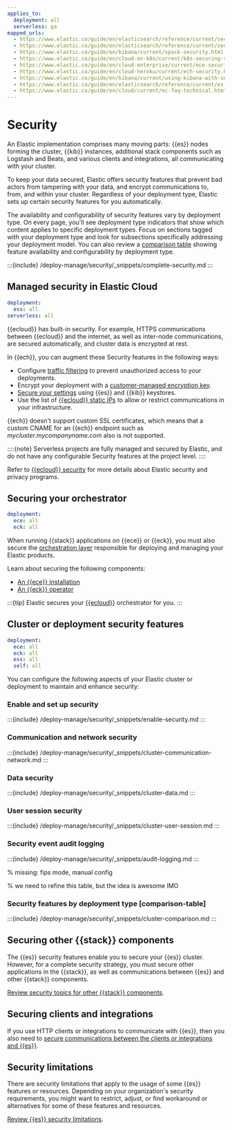 ```yaml
---
applies_to:
  deployment: all
  serverless: ga
mapped_urls:
  - https://www.elastic.co/guide/en/elasticsearch/reference/current/security-files.html
  - https://www.elastic.co/guide/en/elasticsearch/reference/current/secure-cluster.html
  - https://www.elastic.co/guide/en/kibana/current/xpack-security.html
  - https://www.elastic.co/guide/en/cloud-on-k8s/current/k8s-securing-stack.html
  - https://www.elastic.co/guide/en/cloud-enterprise/current/ece-securing-ece.html
  - https://www.elastic.co/guide/en/cloud-heroku/current/ech-security.html
  - https://www.elastic.co/guide/en/kibana/current/using-kibana-with-security.html
  - https://www.elastic.co/guide/en/elasticsearch/reference/current/es-security-principles.html
  - https://www.elastic.co/guide/en/cloud/current/ec-faq-technical.html
---
```


# Security

An Elastic implementation comprises many moving parts: {{es}} nodes forming the cluster, {{kib}} instances, additional stack components such as Logstash and Beats, and various clients and integrations, all communicating with your cluster.

To keep your data secured, Elastic offers security features that prevent bad actors from tampering with your data, and encrypt communications to, from, and within your cluster. Regardless of your deployment type, Elastic sets up certain security features for you automatically.

The availability and configurability of security features vary by deployment type. On every page, you'll see deployment type indicators that show which content applies to specific deployment types. Focus on sections tagged with your deployment type and look for subsections specifically addressing your deployment model. You can also review a [comparison table](#comparison-table) showing feature availability and configurability by deployment type.

:::{include} /deploy-manage/security/_snippets/complete-security.md
:::

## Managed security in Elastic Cloud
```yaml {applies_to}
deployment:
  ess: all
serverless: all
```

{{ecloud}} has built-in security. For example, HTTPS communications between {{ecloud}} and the internet, as well as inter-node communications, are secured automatically, and cluster data is encrypted at rest. 

In {{ech}}, you can augment these Security features in the following ways:
* Configure [traffic filtering](/deploy-manage/security/traffic-filtering.md) to prevent unauthorized access to your deployments.
* Encrypt your deployment with a [customer-managed encryption key](/deploy-manage/security/encrypt-deployment-with-customer-managed-encryption-key.md).
* [Secure your settings](/deploy-manage/security/secure-settings.md) using {{es}} and {{kib}} keystores.
* Use the list of [{{ecloud}} static IPs](/deploy-manage/security/elastic-cloud-static-ips.md) to allow or restrict communications in your infrastructure.

{{ech}} doesn't support custom SSL certificates, which means that a custom CNAME for an {{ech}} endpoint such as *mycluster.mycompanyname.com* also is not supported.

::::{note}
Serverless projects are fully managed and secured by Elastic, and do not have any configurable Security features at the project level.
::::

Refer to [{{ecloud}} security](https://www.elastic.co/cloud/security) for more details about Elastic security and privacy programs.

## Securing your orchestrator
```yaml {applies_to}
deployment:
  ece: all
  eck: all
```

When running {{stack}} applications on {{ece}} or {{eck}}, you must also secure the [orchestration layer](/deploy-manage/deploy.md#who-manages-the-infrastructure) responsible for deploying and managing your Elastic products.

Learn about securing the following components:

* [An {{ece}} installation](/deploy-manage/security/secure-your-elastic-cloud-enterprise-installation.md)
* [An {{eck}} operator](/deploy-manage/security/secure-your-eck-installation.md)

:::{tip}
Elastic secures your [{{ecloud}}](/deploy-manage/deploy/elastic-cloud.md) orchestrator for you.
:::

## Cluster or deployment security features
```yaml {applies_to}
deployment:
  ece: all
  eck: all
  ess: all
  self: all
```

You can configure the following aspects of your Elastic cluster or deployment to maintain and enhance security:

### Enable and set up security

:::{include} /deploy-manage/security/_snippets/enable-security.md
:::

### Communication and network security

:::{include} /deploy-manage/security/_snippets/cluster-communication-network.md
:::

### Data security

:::{include} /deploy-manage/security/_snippets/cluster-data.md
:::
 
### User session security

:::{include} /deploy-manage/security/_snippets/cluster-user-session.md
:::

### Security event audit logging

:::{include} /deploy-manage/security/_snippets/audit-logging.md
:::


% missing: fips mode, manual config

% we need to refine this table, but the idea is awesome IMO
### Security features by deployment type [comparison-table]

:::{include} /deploy-manage/security/_snippets/cluster-comparison.md
:::

## Securing other {{stack}} components

The {{es}} security features enable you to secure your {{es}} cluster. However, for a complete security strategy, you must secure other applications in the {{stack}}, as well as communications between {{es}} and other {{stack}} components.

[Review security topics for other {{stack}} components](/deploy-manage/security/secure-clients-integrations.md). 

## Securing clients and integrations

If you use HTTP clients or integrations to communicate with {{es}}, then you also need to [secure communications between the clients or integrations and {{es}}](/deploy-manage/security/httprest-clients-security.md).

## Security limitations

There are security limitations that apply to the usage of some {{es}} features or resources. Depending on your organization's security requirements, you might want to restrict, adjust, or find workaround or alternatives for some of these features and resources.

[Review {{es}} security limitations](/deploy-manage/security/limitations.md).